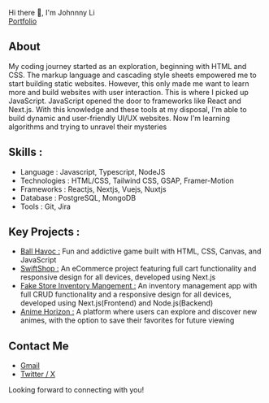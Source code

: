 Hi there 👋, I'm Johnnny Li
<br/>
<a href="https://www.codingjohnny.com" target="_blank">Portfolio</a>

## About
My coding journey started as an exploration, beginning with HTML and CSS. The markup language and cascading style sheets empowered me to start building static websites. However, this only made me want to learn more and build websites with user interaction. This is where I picked up JavaScript. JavaScript opened the door to frameworks like React and Next.js. With this knowledge and these tools at my disposal, I'm able to build dynamic and user-friendly UI/UX websites. Now I'm learning algorithms and trying to unravel their mysteries

## Skills : 
<ul>
  <li>Language : Javascript, Typescript, NodeJS</li>
  <li>Technologies : HTML/CSS, Tailwind CSS, GSAP, Framer-Motion</li>
  <li>Frameworks :  Reactjs, Nextjs, Vuejs, Nuxtjs</li>
  <li>Database :  PostgreSQL, MongoDB</li>
  <li>Tools : Git, Jira</li>
</ul>

## Key Projects : 
<ul>
  <li>
    <a href="https://j0hnnyli.github.io/ball-havoc/" target="_blank">Ball Havoc :</a>
    Fun and addictive game built with HTML, CSS, Canvas, and JavaScript
  </li>
  <li>
    <a href="https://swiftshop-alpha.vercel.app/" target="_blank">SwiftShop :</a>
    An eCommerce project featuring full cart functionality and responsive design for all devices, developed using Next.js
  </li>
  <li>
    <a href="https://swiftshop-alpha.vercel.app/" target="_blank">Fake Store Inventory Mangement :</a>
    An inventory management app with full CRUD functionality and a responsive design for all devices, developed using Next.js(Frontend) and Node.js(Backend)
  </li>
  <li>
    <a href="https://animehorizon.vercel.app/" target="_blank">Anime Horizon :</a>
    A platform where users can explore and discover new animes, with the option to save their favorites for future viewing
  </li>
</ul>

## Contact Me 
<ul>
  <li><a href="mailto:lijohnny21@gmail.com">Gmail</a></li>
  <li><a href="https://x.com/Johnnyli31">Twitter / X</a></li>
</ul>

Looking forward to connecting with you!
<!--
**GummyJohn/Gummyjohn** is a ✨ _special_ ✨ repository because its `README.md` (this file) appears on your GitHub profile.

Here are some ideas to get you started:

- 🔭 I’m currently working on ...
- 🌱 I’m currently learning ...
- 👯 I’m looking to collaborate on ...
- 🤔 I’m looking for help with ...
- 💬 Ask me about ...
- 📫 How to reach me: ...
- 😄 Pronouns: ...
- ⚡ Fun fact: ...
-->
